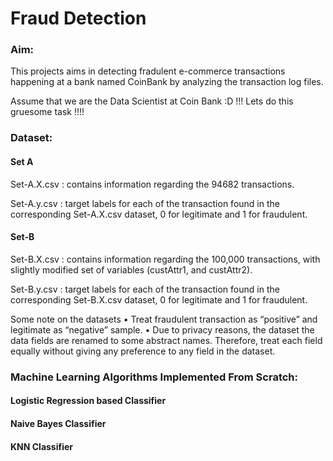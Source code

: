 # Fraud Detection 

### Aim: 
This projects aims in detecting fradulent e-commerce transactions happening at a bank named CoinBank by analyzing the transaction log files. 

Assume that we are the Data Scientist at Coin Bank :D !!! Lets do this gruesome task !!!!

### Dataset:

#### Set A
Set-A.X.csv : contains information regarding the 94682 transactions.

Set-A.y.csv : target labels for each of the transaction found in the corresponding Set-A.X.csv dataset, 0 for legitimate and 1 for fraudulent.

#### Set-B

Set-B.X.csv : contains information regarding the 100,000 transactions, with slightly modified set of variables (custAttr1, and custAttr2).

Set-B.y.csv : target labels for each of the transaction found in the corresponding Set-B.X.csv dataset, 0 for legitimate and 1 for fraudulent.

Some note on the datasets
• Treat fraudulent transaction as “positive” and legitimate as “negative” sample.
• Due to privacy reasons, the dataset the data fields are renamed to some abstract names. Therefore, treat each field equally without giving any preference to any field in the dataset.

### Machine Learning Algorithms Implemented From Scratch: 

#### Logistic Regression based Classifier
#### Naive Bayes Classifier
#### KNN Classifier
